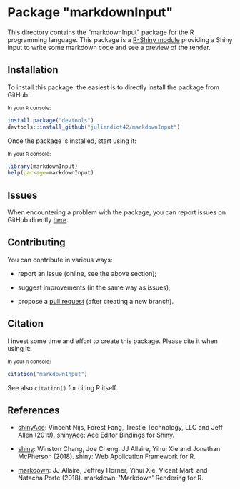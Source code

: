 # Package "markdownInput"
This directory contains the "markdownInput" package for the R programming language. This package is a [R-Shiny module](https://shiny.rstudio.com/articles/modules.html) providing a Shiny input to write some markdown code and see a preview of the render.

## Installation
To install this package, the easiest is to directly install the package from GitHub:

<sub>In your `R` console:</sub>
```R
install.package("devtools")
devtools::install_github("juliendiot42/markdownInput")
```

Once the package is installed, start using it:

<sub>In your `R` console:</sub>
```R
library(markdownInput)
help(package=markdownInput)
```

## Issues
When encountering a problem with the package, you can report issues on GitHub directly [here](https://github.com/juliendiot42/markdownInput/issues).


## Contributing
You can contribute in various ways:

* report an issue (online, see the above section);

* suggest improvements (in the same way as issues);

* propose a [pull request](https://help.github.com/articles/about-pull-requests/) (after creating a new branch).


## Citation
I invest some time and effort to create this package. Please cite it when using it:

<sub>In your `R` console:</sub>
```R
citation("markdownInput")
```
See also `citation()` for citing R itself.

## References

* [shinyAce](https://CRAN.R-project.org/package=shinyAce): Vincent Nijs, Forest Fang, Trestle Technology, LLC and Jeff Allen (2019). shinyAce: Ace Editor Bindings for Shiny.

* [shiny](https://CRAN.R-project.org/package=shiny): Winston Chang, Joe Cheng, JJ Allaire, Yihui Xie and Jonathan McPherson (2018). shiny: Web Application Framework for R.

* [markdown](https://CRAN.R-project.org/package=markdown): JJ Allaire, Jeffrey Horner, Yihui Xie, Vicent Marti and Natacha Porte (2018). markdown: 'Markdown' Rendering for R.